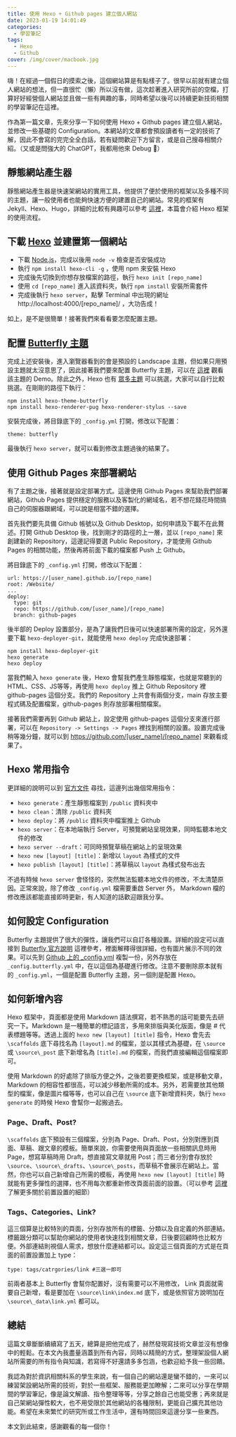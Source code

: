 ```yaml
---
title: 使用 Hexo + Github pages 建立個人網站
date: 2023-01-19 14:01:49
categories: 
  - 學習筆記
tags: 
  - Hexo
  - Github
cover: /img/cover/macbook.jpg
---
```

嗨！在經過一個假日的摸索之後，這個網站算是有點樣子了。很早以前就有建立個人網站的想法，但一直很忙（懶）所以沒有做，這次趁著進入研究所前的空檔，打算好好經營個人網站並且做一些有興趣的事，同時希望以後可以持續更新技術相關的學習筆記在這裡。

作為第一篇文章，先來分享一下如何使用 Hexo + Github pages 建立個人網站，並修改一些基礎的 Configuration。本網站的文章都會預設讀者有一定的技術了解，因此不會寫的完完全全白話，若有疑問歡迎下方留言，或是自己搜尋相關介紹。（又或是問強大的 ChatGPT，我都用他來 Debug 🤣）

## 靜態網站產生器
靜態網站產生器是快速架網站的實用工具，他提供了便於使用的框架以及多種不同的主題，讓一般使用者也能夠快速方便的建置自己的網站。常見的框架有 Jekyll、Hexo、Hugo，詳細的比較有興趣可以參考 [這裡](https://raychiutw.github.io/2019/Static-Site-Generator-Comparison/)，本篇會介紹 Hexo 框架的使用流程。


## 下載 [Hexo](https://hexo.io/zh-tw/) 並建置第一個網站
- 下載 [Node.js](https://nodejs.org/en/)，完成以後用 `node -v` 檢查是否安裝成功
- 執行 `npm install hexo-cli -g` ，使用 npm 來安裝 Hexo
- 完成後先切換到你想存放檔案的路徑，執行 `hexo init [repo_name]`
- 使用 `cd [repo_name]` 進入該資料夾，執行 `npm install` 安裝所需套件
- 完成後執行 `hexo server`，點擊 Terminal 中出現的網址 http://localhost:4000/[repo_name]/ ，大功告成！

如上，是不是很簡單！接著我們來看看要怎麼配置主題。


## 配置 [Butterfly 主題](https://github.com/jerryc127/hexo-theme-butterfly/)

完成上述安裝後，進入瀏覽器看到的會是預設的 Landscape 主題，但如果只用預設主題就太沒意思了，因此接著我們要來配置 Butterfly 主題，可以在 [這裡](https://butterfly.js.org/) 觀看該主題的 Demo。除此之外，Hexo 也有 [眾多主題](https://hexo.io/themes/) 可以挑選，大家可以自行比較挑選。在剛剛的路徑下執行：

```cmd=
npm install hexo-theme-butterfly
npm install hexo-renderer-pug hexo-renderer-stylus --save
```

安裝完成後，將目錄底下的 `_config.yml` 打開，修改以下配置：
```yaml=
theme: butterfly
```
最後執行 `hexo server`，就可以看到修改主題過後的結果了。

## 使用 Github Pages 來部署網站
有了主題之後，接著就是設定部署方式。這邊使用 Github Pages 來幫助我們部署網站，Github Pages 提供穩定的服務以及客製化的網域名，若不想花錢花時間搞自己的伺服器跟網域，可以說是相當不錯的選擇。

首先我們要先具備 Github 帳號以及 Github Desktop，如何申請及下載不在此贅述。打開 Github Desktop 後，找到剛才的路徑的上一層，並以 `[repo_name]` 來創建新的 Repository，這邊記得要選 Public Repository，才能使用 Github Pages 的相關功能，然後再將前面下載的檔案都 Push 上 Github。

將目錄底下的 `_config.yml` 打開，修改以下配置：
```yaml=
url: https://[user_name].github.io/[repo_name]
root: /Website/
...
deploy:
  type: git
  repo: https://github.com/[user_name]/[repo_name]
  branch: github-pages
```

後半部的 Deploy 設置部分，是為了讓我們日後可以快速部署所需的設定，另外還要下載 `hexo-deployer-git`，就能使用 `hexo deploy` 完成快速部署：
```cmd=
npm install hexo-deployer-git
hexo generate
hexo deploy
```

當我們輸入 `hexo generate` 後，Hexo 會幫我們產生靜態檔案，也就是常聽到的 HTML、CSS、JS等等，再使用 `hexo deploy` 推上 Github Repository 裡 github-pages 這個分支。我們的 Repository 上共會有兩個分支，main 存放主要程式碼及配置檔案，github-pages 則存放部署相關檔案。

接著我們需要再到 Github 網站上，設定使用 github-pages 這個分支來進行部署，可以在 `Repository -> Settings -> Pages` 裡找到相關的設置。設置完成後稍等幾分鐘，就可以到 https://github.com/[user_name]/[repo_name] 來觀看成果了。

## Hexo 常用指令
更詳細的說明可以到 [官方文件](https://hexo.io/zh-tw/docs/) 尋找，這邊列出幾個常用指令：
- `hexo generate`：產生靜態檔案到 `/public` 資料夾中
- `hexo clean`：清除 `/public` 資料夾
- `hexo deploy`：將 `/public` 資料夾中檔案推上 Github
- `hexo server`：在本地端執行 Server，可預覽網站呈現效果，同時監聽本地文件的修改
- `hexo server --draft`：可同時預覽草稿在網站上的呈現效果
- `hexo new [layout] [title]`：新增以 `layout` 為樣式的文件
- `hexo publish [layout] [title]`：將草稿以 `layout` 為樣式發布出去

不過有時候 `hexo server` 會怪怪的，突然無法監聽本地文件的修改，不太清楚原因。正常來說，除了修改 `_config.yml` 檔需要重啟 Server 外， Markdown 檔的修改應該都能直接即時更新，有人知道的話歡迎跟我分享。
 
## 如何設定 Configuration
Butterfly 主題提供了很大的彈性，讓我們可以自訂各種設置。詳細的設定可以直接到 [Butterfly 官方說明](https://butterfly.js.org/categories/Docs%E6%96%87%E6%AA%94/) 這裡參考，裡面解釋得很詳細，也有圖片展示不同的效果。可以先到 [Github 上的 _config.yml](https://github.com/jerryc127/hexo-theme-butterfly/blob/dev/_config.yml) 複製一份，另外存放在 `_config.butterfly.yml` 中，在以這個為基礎進行修改。注意不要刪除原本就有的 `_config.yml`，一個是配置 Butterfly 主題，另一個則是配置 Hexo。

## 如何新增內容
Hexo 框架中，頁面都是使用 Markdown 語法撰寫，若不熟悉的話可能要先去研究一下。Markdown 是一種簡單的標記語言，多用來排版與美化版面，像是 # 代表標題等等。透過上面的 `hexo new [layout] [title]` 指令，Hexo 會先去 `\scaffolds` 底下尋找名為 `[layout].md` 的檔案，並以其樣式為基礎，在 `\source` 或 `\source\_post` 底下新增名為 `[title].md` 的檔案，而我們直接編輯這個檔案即可。

使用 Markdown 的好處除了排版方便之外，之後若要更換框架，或是移動文章， Markdown 的相容性都很高，可以減少移動所需的成本。另外，若需要放其他類型的檔案，像是圖片檔等等，也可以自己在 `\source` 底下新增資料夾，執行 `hexo generate` 的時候 Hexo 會幫你一起搬過去。

### Page、Draft、Post?
`\scaffolds` 底下預設有三個檔案，分別為 Page、Draft、Post，分別對應到頁面、草稿、跟文章的模板。簡單來說，你需要使用與頁面放一些相關訊息時用 Page，想寫草稿時用 Draft，想直接寫文章就用 Post；而三者分別會存放於 `\source`、`\source\_drafts`、`\source\_posts`，而草稿不會展示在網站上。當然，你也可以自己新增自己所需的模板，再使用 `hexo new [layout] [title]` 時就能有更多彈性的選擇，也不用每次都重新修改頁面前面的設置。（可以參考 [這裡](https://butterfly.js.org/posts/dc584b87/) 了解更多關於前置設置的細節）

### Tags、Categories、Link?
這三個算是比較特別的頁面，分別存放所有的標籤、分類以及自定義的外部連結。標籤跟分類可以幫助你網站的使用者快速找到相關文章，日後要回顧時也比較方便。外部連結則視個人需求，想放什麼連結都可以。設定這三個頁面的方式是在頁面的前置設置加上 type：
```yaml=
type: tags/catrgories/link #三選一即可
```
前兩者基本上 Butterfly 會幫你配置好，沒有需要可以不用修改， Link 頁面就需要自己新增，看是要加在 `\source\link\index.md` 底下，或是依照官方說明加在 `\source\_data\link.yml` 都可以。

## 總結
這篇文章斷斷續續寫了五天，總算是把他完成了，赫然發現寫技術文章並沒有想像中的輕鬆。在本文內我盡量涵蓋到所有內容，同時以精簡的方式，整理架設個人網站所需要的所有指令與知識，若寫得不好還請多多包涵，也歡迎給予我一些回饋。

我認為對於資訊相關科系的學生來說，有一個自己的網站還是蠻不錯的，一來可以練習架設網站所需的技術，對於一些框架、服務能更加瞭解；二來可以分享在學期間的學習筆記，像是論文解讀、指令整理等等，分享之餘自己也能受惠；再來就是自己架網站彈性較大，也不用受限於其他網站的各種限制，更能自己擴充其他功能。希望在未來繁忙的研究所或工作生活中，還有時間回來這邊分享一些東西。

本文到此結束，感謝觀看的每一個你！